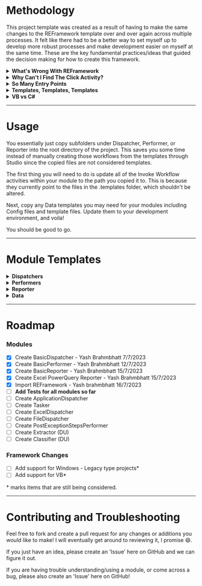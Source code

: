 # Methodology
This project template was created as a result of having to make the same changes to the REFramework template over and over again across multiple processes. It felt like there had to be a better way to set myself up to develop more robust processes and make development easier on myself at the same time. These are the key fundamental practices/ideas that guided the decision making for how to create this framework.

<details>
  <summary>
    <b>What's Wrong With REFramework</b>
  </summary>
  
  I think there are a few fundamental flaws with the REFramework, outlined below:

  1. No separation between system exceptions for transactions vs framework components. This creates unnecessary confusion at the framework level, and requires the user to do the heavy lifting of understanding when the SystemException variable is coming from a framework exception (ie. initialization/get transaction data/set transaction status failure) or a transaction (process.xaml exception). The answer is to just create separate variables for these different scenarios and modify the transitions to make it clearer.
  2. Lack of sending emails for exceptions. When the bot encounters a Business, System, or Framework exception, there is usually some action that a human must take. If its a business exception, the business must take action. If its a system or framework exception, the RPA or IT Ops team must take action. Therefore, it's just something that should be included.
  3. GetTransactionData.xaml is useless. As far as I can tell, it is used retrieve and parse the QueueItem.SpecificContent dictionary and prepare the data for the Process.xaml workflow. Considering the above point, in case the input data is incorrect and the bot fails, the REFramework just ends the process, without notifiying the business that they need to take action on this item. Parsing the input data should be a task within Process.xaml. You can then just have the GetQueueItem activity directly in Main.xaml.
  4. There is no need to support non-orchestrator queues. It is such an edge case, and considering how much bloat/complexity it adds to the framework, it doesn't seem worth including it. Just try refactoring the base REFramework template to only support Orchestrator queues, and you'll see SetTransactionStatus.xaml be simplified extensiely, even completely removing RetryTransaction.xaml (or whatever its called).
  5. I think log messages are fine to hard code within the code, and should not be included in the Config file. I find that the only time I change a log message is when I want to add additional variable information at runtime, not to change the semantics of the message, in which case, I would have to make a code change and publish a new version anyways. The benefit of hard-coding messages is that it declutters the Config file to only the important stuff.
  6. The base InitAllSettings.xaml isn't great. While it doesn't require Excel to be installed, it cannot deal with the config file being 'locked' by another user (ie. ReadOnly Open). It also could have more functionality like reading mapping files or text resources from storage buckets or local paths.

</details>
  
<details>
  <summary>
    <b>Why Can't I Find The Click Activity?</b>
  </summary>

  I wanted to completely remove the UiAutomation package as a direct dependancy of the project template. This signals you to try to isolate all UI logic to libraries, which is the best practice. This will ensure that as you create automations, you will have an ever expanding set of workflows organized by libraries at your disposal to reuse as needed. No more copy pasting. The only portion of the REFramework that uses the UiAutomation package is TakeScreenshot.xaml, which uses it to take a screenshot of the screen during exceptions. This project template works around that by using the core System.Drawing and System.Windows.Forms imports from the System.Activities package.
  
</details>

<details>
  <summary>
    <b>So Many Entry Points</b>
  </summary>
  
  Entry points map to 'Modules' within your automation design. This project template is built around the assumption that you will have multiple entry points within it. Entry Points allow you to create multiple processes from a single package, simplifying deployment, version control/git, and making maintenance easier by being able to share workflows between entry points (and in the future C# source code files as well).
  
  The idea is that all your code for a particular automation (end to end) should be within the same package. The one downside to this is that it makes the package larger and memory constraints may have to be taken into account, however, this is mitigated significantly due to the improvements in UiPath's compiler.
    
</details>

<details>
  <summary>
    <b>Templates, Templates, Templates</b>
  </summary>
    You'll notice that there are no entry points defined within the project when you first open it. This is because this is an all-purpose template and leverages the .template folder of a project to do so. The project template should be able to be able to support all sorts of combinations of modules into a single project, because you will occassionally have a more complex design than 1 Dispatcher, 1 Performer, 1 Reporter. Currently, within this project, there are templates for the below modules:

  1. Dispatcher
  2. Performer
  3. Reporter
  4. Data

  This lets us be able to customize the project depending on the design. Do you need multiple dispatchers because you need to look at different sources of input at different schedules? Just copy a Dispatcher template as needed. Do you have multiple units of work for this automation and require multiple queues and performers? Just copy a Performer subfolder into your root directory as needed. Do you need a tasker in between different modules of the automation? No problem, just copy the folders as needed. Maybe some DU Extraction stuff? or Classification?

  The idea is to have an modular template that can accommodate a large variety of designs, instead of having to create a completely different project.

  Another amazing benefit is that it uncouples the adoption of a module template from adoption of the project template. Don't like a template that someone created? Cool, just don't use it. This also reduces the barrier for people to contribute to the template as well as adopt other's contributions because it is low-risk.
  
</details>

<details>
  <summary>
    <b>VB vs C#</b>
  </summary>
  
  > "Going forward, we do not plan to evolve Visual Basic as a language," the .NET team said. "This supports language stability and maintains compatibility between the .NET Core and .NET Framework versions of Visual Basic. Future features of .NET Core that require language changes may not be supported in Visual Basic. Due to differences in the platform, there will be some differences between Visual Basic on .NET Framework and .NET Core."
> 
> \- Microsoft, 2020 ([source](https://visualstudiomagazine.com/articles/2020/03/12/vb-in-net-5.aspx))

Continuing to code in VB would be just poor planning for the future, and after 1 or 2 processes using C#, you'll realize how much easier and cleaner C# is.

It also allows you to get familiar with a language that's used across the industry for other development scenarios like web front end, web back end, desktop applications, etc., instead of something that's almost exclusively used for Excel Macros. 

Do you not like job security?

</details>

<hr />

# Usage
You essentially just copy subfolders under Dispatcher, Performer, or Reporter into the root directory of the project. This saves you some time instead of manually creating those workflows from the templates through Studio since the copied files are not considered templates. 

The first thing you will need to do is update all of the Invoke Workflow activities within your module to the path you copied it to. This is because they currently point to the files in the .templates folder, which shouldn't be altered.

Next, copy any Data templates you may need for your modules including Config files and template files. Update them to your development environment, and voila!

You should be good to go.


<hr />

# Module Templates
<details>
  <summary>
    <b>Dispatchers</b>
  </summary>
  Dispatchers are workflows designed to read data from sources and add them to the Orchestrator Queue. Included OOB:

  1. <details>
      <summary>
        <b>BasicDispatcher</b>
      </summary>
      A basic dispatcher template that's essentially a sequence with a try-catch around it that sends an email when any exceptions occur.
     </details>
  2. <details>
      <summary>
        <b>ApplicationDispatcher (TBD)</b>
      </summary>
      A more complex dispatcher designed for when you need to do steps within an application to collect information in order to add to the queue. Useful for scenarios where you read a table, and iterate through it, get additional information for each row, and then add it to the queue. This is because it provides exception handling at the 'Transaction' level so that errors processing particular rows do not impact the entire dispatcher.
     </details>
  3. <details>
       <summary>
         <b>ExcelDispatcher (TBD)</b>
       </summary>
       An extension of the basic dispatcher that uses an excel file as the source of input data.
     </details>
  4. <details>
       <summary>
         <b>FileDispatcher (TBD)</b>
       </summary>
       An extension of the basic dispatcher that uses a text file as the source of input data.
     </details>

</details>

<details>
  <summary>
    <b>Performers</b>
  </summary>
  Performers are workflows designed to read data from queue items and perform tasks, typically within an application. Included OOB:

  1. <details>
       <summary>
         <b>BasicPerformer</b>
       </summary>
       A basic performer template that's has the same overall design as the REFramework, but addresses the concerns listen in the Methodology section above.
     </details>
  2. <details>
       <summary>
         <b>REFramework</b>
       </summary>
       The REFramework as you know and love. Here in case you are inclined to continue using it. Not recommended though.
     </details>
  3. <details>
       <summary>
         <b>BasicTasker (TBD)</b>
       </summary>
       A framework for a persistent process that creates an Action Center task, suspends until it is completed, and then parses the response and forwards the data to the next queue.
     </details>
  4. <details>
       <summary>
         <b>PostExceptionStepsPerformer (TBD)</b>
       </summary>
       An extension of the basic performer that has logic built in to handle and conduct steps after a business or application exception has been identified.
     </details>
  5. <details>
       <summary>
         <b>Extractor (TBD)</b>
       </summary>
       A framework for using DU to extract data from documents. I don't really know DU, so I don't know what else to put here.
     </details>
  6. <details>
       <summary>
         <b>Classifier (TBD)</b>
       </summary>
       A framework for using DU to classify documents. I don't really know DU, so I don't know what else to put here.
     </details>
</details>

<details>
  <summary>
    <b>Reporter</b>
  </summary>
  Reporters are workflows designed to read the transaction data and report on how the bot performed. Included OOB:

  1. <details>
       <summary>
         <b>BasicReporter</b>
       </summary>
       A basic reporting template that uses the Orchestrator OData API to load queue data and write to an excel template. The template has some built in visualizations as well with a pivot table/chart. It uses a CRON expression argument to be able determine the reporting period, as well as a built in overload in case you want to specify the reporting range yourself. Lastly, it sends and email with a summary of the outcomes and attaches the excel file created.
     </details>
  2. <details>
       <summary>
         <b>PowerQueryReporter</b>
       </summary>
       This is an excel file that uses the built in Power Query capabilities to connect to the Orchestrator as a built-in connection. This provides the same visualizations, and increases the scope to the entire Orchestrator, instead of a single queue/folder. Located in .templates\Data\Templates\PowerQueryReporter.xlsx.
     </details>
</details>

<details>
  <summary>
    <b>Data</b>
  </summary>
  There are a variety of data resources available as a template. Included OOB:

  1. <details>
       <summary>
         <b>Configs</b>
       </summary>
       There is a config file available for each of the out of the box dispatchers and performers.
     </details>
  2. <details>
       <summary>
         <b>Templates</b>
       </summary>
       The templates folder includes mainly some .html and .txt files that contain the subject and body of the emails to send across various module templates. It also contains the excel file template for the BasicReporter, as well as, an excel file that has a connection to load queue items from Orchestrator into a pivot table, in case you don't want to use a reporter at all.
     </details>
</details>

<hr />

# Roadmap
### Modules
- [x] Create BasicDispatcher - Yash Brahmbhatt 7/7/2023
- [x] Create BasicPerformer - Yash Brahmbhatt 12/7/2023
- [x] Create BasicReporter - Yash Brahmbhatt 15/7/2023
- [x] Create Excel PowerQuery Reporter - Yash Brahmbhatt 15/7/2023
- [x] Import REFramework - Yash brahmbhatt 16/7/2023
- [ ] <b>Add Tests for all modules so far</b>
- [ ] Create ApplicationDispatcher
- [ ] Create Tasker
- [ ] Create ExcelDispatcher
- [ ] Create FileDispatcher
- [ ] Create PostExceptionStepsPerformer
- [ ] Create Extractor (DU)
- [ ] Create Classifier (DU)

### Framework Changes
- [ ] Add support for Windows - Legacy type projects*
- [ ] Add support for VB*

\* marks items that are still being considered.

<hr />

# Contributing and Troubleshooting
Feel free to fork and create a pull request for any changes or additions you would like to make! I will eventually get around to reviewing it, I promise :smile:.

If you just have an idea, please create an 'Issue' here on GitHub and we can figure it out.

If you are having trouble understanding/using a module, or come across a bug, please also create an 'Issue' here on GitHub!


